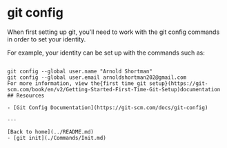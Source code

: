 # git config 

When first setting up git, you'll need to work with the git config commands in order to set your identity.

For example, your identity can be set up with the commands such as: 

```

git config --global user.name "Arnold Shortman"
git config --global user.email arnoldshortman202@gmail.com
For more information, view the{first time git setup}(https://git-scm.com/book/en/v2/Getting-Started-First-Time-Git-Setup)documentation
## Resources

- [Git Config Documentation](https://git-scm.com/docs/git-config)

---

[Back to home](../README.md)
- [git init](./Commands/Init.md)